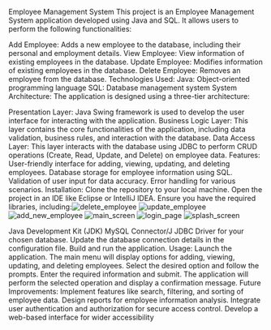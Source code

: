 
Employee Management System
This project is an Employee Management System application developed using Java and SQL. It allows users to perform the following functionalities:

Add Employee: Adds a new employee to the database, including their personal and employment details.
View Employee: View information of existing employees in the database.
Update Employee: Modifies information of existing employees in the database.
Delete Employee: Removes an employee from the database.
Technologies Used:
Java: Object-oriented programming language
SQL: Database management system
System Architecture:
The application is designed using a three-tier architecture:

Presentation Layer: Java Swing framework is used to develop the user interface for interacting with the application.
Business Logic Layer: This layer contains the core functionalities of the application, including data validation, business rules, and interaction with the database.
Data Access Layer: This layer interacts with the database using JDBC to perform CRUD operations (Create, Read, Update, and Delete) on employee data.
Features:
User-friendly interface for adding, viewing, updating, and deleting employees.
Database storage for employee information using SQL.
Validation of user input for data accuracy.
Error handling for various scenarios.
Installation:
Clone the repository to your local machine.
Open the project in an IDE like Eclipse or IntelliJ IDEA.
Ensure you have the required libraries, including:![delete_employee](https://github.com/ravi867/Employee-Management-System/assets/112262206/43367eff-cba0-4773-8348-4bff6cf00e25)
![update_employee](https://github.com/ravi867/Employee-Management-System/assets/112262206/0c2f8328-1c08-408e-be7a-a4f2af7ce5ea)
![add_new_employee](https://github.com/ravi867/Employee-Management-System/assets/112262206/a4a9c21a-d414-4984-bd96-503d3f8557aa)
![main_screen](https://github.com/ravi867/Employee-Management-System/assets/112262206/d43e8e90-872d-4fe0-a4fb-21f24fe4c187)
![login_page](https://github.com/ravi867/Employee-Management-System/assets/112262206/56eb8570-57ab-4c74-af01-497909517ca0)
![splash_screen](https://github.com/ravi867/Employee-Management-System/assets/112262206/42ba7aaa-4be1-4f72-9a6e-8975ec12ae6e)

Java Development Kit (JDK)
MySQL Connector/J
JDBC Driver for your chosen database.
Update the database connection details in the configuration file.
Build and run the application.
Usage:
Launch the application.
The main menu will display options for adding, viewing, updating, and deleting employees.
Select the desired option and follow the prompts.
Enter the required information and submit.
The application will perform the selected operation and display a confirmation message.
Future Improvements:
Implement features like search, filtering, and sorting of employee data.
Design reports for employee information analysis.
Integrate user authentication and authorization for secure access control.
Develop a web-based interface for wider accessibility

